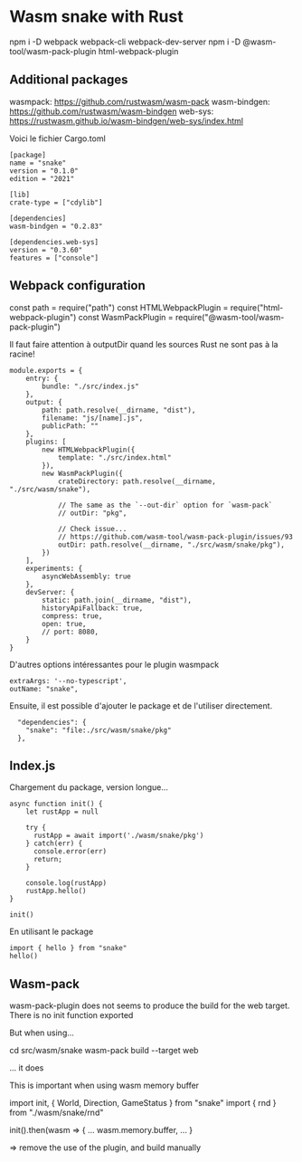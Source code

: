 # Wasm snake with Rust

npm i -D webpack webpack-cli webpack-dev-server
npm i -D @wasm-tool/wasm-pack-plugin html-webpack-plugin

## Additional packages

wasmpack:      https://github.com/rustwasm/wasm-pack
wasm-bindgen:  https://github.com/rustwasm/wasm-bindgen
web-sys:       https://rustwasm.github.io/wasm-bindgen/web-sys/index.html

Voici le fichier Cargo.toml

```
[package]
name = "snake"
version = "0.1.0"
edition = "2021"

[lib]
crate-type = ["cdylib"]

[dependencies]
wasm-bindgen = "0.2.83"

[dependencies.web-sys]
version = "0.3.60"
features = ["console"]
```

## Webpack configuration

const path = require("path")
const HTMLWebpackPlugin = require("html-webpack-plugin")
const WasmPackPlugin = require("@wasm-tool/wasm-pack-plugin")

Il faut faire attention à outputDir quand les sources Rust ne sont pas à la racine!

```
module.exports = {
    entry: {
        bundle: "./src/index.js"
    },
    output: {
        path: path.resolve(__dirname, "dist"),
        filename: "js/[name].js",
        publicPath: ""
    },
    plugins: [
        new HTMLWebpackPlugin({
            template: "./src/index.html"
        }),
        new WasmPackPlugin({
            crateDirectory: path.resolve(__dirname, "./src/wasm/snake"),

            // The same as the `--out-dir` option for `wasm-pack`
            // outDir: "pkg",

            // Check issue...
            // https://github.com/wasm-tool/wasm-pack-plugin/issues/93
            outDir: path.resolve(__dirname, "./src/wasm/snake/pkg"),
        })
    ],
    experiments: {
        asyncWebAssembly: true
    },
    devServer: {
        static: path.join(__dirname, "dist"),
        historyApiFallback: true,
        compress: true,
        open: true,
        // port: 8080,
    }
}
```

D'autres options intéressantes pour le plugin wasmpack

```
extraArgs: '--no-typescript',
outName: "snake",
```

Ensuite, il est possible d'ajouter le package et de l'utiliser directement.

```
  "dependencies": {
    "snake": "file:./src/wasm/snake/pkg"
  },
```

## Index.js

Chargement du package, version longue...

```
async function init() {
    let rustApp = null
  
    try {
      rustApp = await import('./wasm/snake/pkg')
    } catch(err) {
      console.error(err)
      return;
    }
  
    console.log(rustApp)
    rustApp.hello()
}

init()
```

En utilisant le package

```
import { hello } from "snake"
hello()
```


## Wasm-pack

wasm-pack-plugin does not seems to produce the build for the web target.
There is no init function exported

But when using...

cd src/wasm/snake
wasm-pack build --target web

... it does

This is important when using wasm memory buffer

import init, { World, Direction, GameStatus } from "snake"
import { rnd } from "./wasm/snake/rnd"

init().then(wasm => {
    ...
    wasm.memory.buffer,
    ...
}

=> remove the use of the plugin, and build manually
